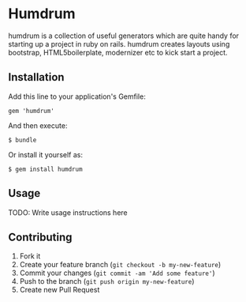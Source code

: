 # Humdrum

humdrum is a collection of useful generators which are quite handy for starting up a project in ruby on rails. humdrum creates layouts using bootstrap, HTML5boilerplate, modernizer etc to kick start a project.

## Installation

Add this line to your application's Gemfile:

    gem 'humdrum'

And then execute:

    $ bundle

Or install it yourself as:

    $ gem install humdrum

## Usage

TODO: Write usage instructions here

## Contributing

1. Fork it
2. Create your feature branch (`git checkout -b my-new-feature`)
3. Commit your changes (`git commit -am 'Add some feature'`)
4. Push to the branch (`git push origin my-new-feature`)
5. Create new Pull Request
